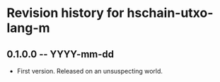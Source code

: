 # Revision history for hschain-utxo-lang-m

## 0.1.0.0 -- YYYY-mm-dd

* First version. Released on an unsuspecting world.

